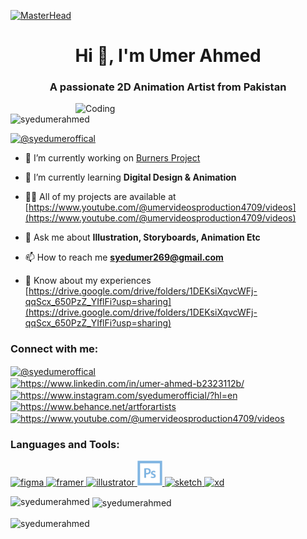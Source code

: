 [![MasterHead](https://visme.co/blog/wp-content/uploads/2020/06/animated-interactive-infographics-header-wide.gif)](https://github.com/SyedUmerAhmed)

<h1 align="center">Hi 👋, I'm Umer Ahmed</h1>
<h3 align="center">A passionate 2D Animation Artist from Pakistan</h3>
<img align="right" alt="Coding" width="400" src="https://i.pinimg.com/originals/90/69/e7/9069e79ade1ab8a356ab1638b7804086.gif")

<p align="left"> <img src="https://komarev.com/ghpvc/?username=syedumerahmed&label=Profile%20views&color=0e75b6&style=flat" alt="syedumerahmed" /> </p>

<p align="left"> <a href="https://twitter.com/@syedumeroffical" target="blank"><img src="https://img.shields.io/twitter/follow/@syedumeroffical?logo=twitter&style=for-the-badge" alt="@syedumeroffical" /></a> </p>

- 🔭 I’m currently working on [Burners Project](https://www.behance.net/gallery/150337175/Burners-project)

- 🌱 I’m currently learning **Digital Design & Animation**

- 👨‍💻 All of my projects are available at [https://www.youtube.com/@umervideosproduction4709/videos](https://www.youtube.com/@umervideosproduction4709/videos)

- 💬 Ask me about **Illustration, Storyboards, Animation Etc**

- 📫 How to reach me **syedumer269@gmail.com**

- 📄 Know about my experiences [https://drive.google.com/drive/folders/1DEKsiXqvcWFj-qqScx_650PzZ_YIflFi?usp=sharing](https://drive.google.com/drive/folders/1DEKsiXqvcWFj-qqScx_650PzZ_YIflFi?usp=sharing)

<h3 align="left">Connect with me:</h3>
<p align="left">
<a href="https://twitter.com/@syedumeroffical" target="blank"><img align="center" src="https://raw.githubusercontent.com/rahuldkjain/github-profile-readme-generator/master/src/images/icons/Social/twitter.svg" alt="@syedumeroffical" height="30" width="40" /></a>
<a href="https://linkedin.com/in/https://www.linkedin.com/in/umer-ahmed-b2323112b/" target="blank"><img align="center" src="https://raw.githubusercontent.com/rahuldkjain/github-profile-readme-generator/master/src/images/icons/Social/linked-in-alt.svg" alt="https://www.linkedin.com/in/umer-ahmed-b2323112b/" height="30" width="40" /></a>
<a href="https://instagram.com/https://www.instagram.com/syedumerofficial/?hl=en" target="blank"><img align="center" src="https://raw.githubusercontent.com/rahuldkjain/github-profile-readme-generator/master/src/images/icons/Social/instagram.svg" alt="https://www.instagram.com/syedumerofficial/?hl=en" height="30" width="40" /></a>
<a href="https://www.behance.net/https://www.behance.net/artforartists" target="blank"><img align="center" src="https://raw.githubusercontent.com/rahuldkjain/github-profile-readme-generator/master/src/images/icons/Social/behance.svg" alt="https://www.behance.net/artforartists" height="30" width="40" /></a>
<a href="https://www.youtube.com/c/https://www.youtube.com/@umervideosproduction4709/videos" target="blank"><img align="center" src="https://raw.githubusercontent.com/rahuldkjain/github-profile-readme-generator/master/src/images/icons/Social/youtube.svg" alt="https://www.youtube.com/@umervideosproduction4709/videos" height="30" width="40" /></a>
</p>

<h3 align="left">Languages and Tools:</h3>
<p align="left"> <a href="https://www.figma.com/" target="_blank" rel="noreferrer"> <img src="https://www.vectorlogo.zone/logos/figma/figma-icon.svg" alt="figma" width="40" height="40"/> </a> <a href="https://www.framer.com/" target="_blank" rel="noreferrer"> <img src="https://www.vectorlogo.zone/logos/framer/framer-icon.svg" alt="framer" width="40" height="40"/> </a> <a href="https://www.adobe.com/in/products/illustrator.html" target="_blank" rel="noreferrer"> <img src="https://www.vectorlogo.zone/logos/adobe_illustrator/adobe_illustrator-icon.svg" alt="illustrator" width="40" height="40"/> </a> <a href="https://www.photoshop.com/en" target="_blank" rel="noreferrer"> <img src="https://raw.githubusercontent.com/devicons/devicon/master/icons/photoshop/photoshop-line.svg" alt="photoshop" width="40" height="40"/> </a> <a href="https://www.sketch.com/" target="_blank" rel="noreferrer"> <img src="https://www.vectorlogo.zone/logos/sketchapp/sketchapp-icon.svg" alt="sketch" width="40" height="40"/> </a> <a href="https://www.adobe.com/products/xd.html" target="_blank" rel="noreferrer"> <img src="https://cdn.worldvectorlogo.com/logos/adobe-xd.svg" alt="xd" width="40" height="40"/> </a> </p>

<p><img align="left" src="https://github-readme-stats.vercel.app/api/top-langs?username=syedumerahmed&show_icons=true&locale=en&layout=compact" alt="syedumerahmed" /></p>

<p>&nbsp;<img align="center" src="https://github-readme-stats.vercel.app/api?username=syedumerahmed&show_icons=true&locale=en" alt="syedumerahmed" /></p>

<p><img align="center" src="https://github-readme-streak-stats.herokuapp.com/?user=syedumerahmed&" alt="syedumerahmed" /></p>
